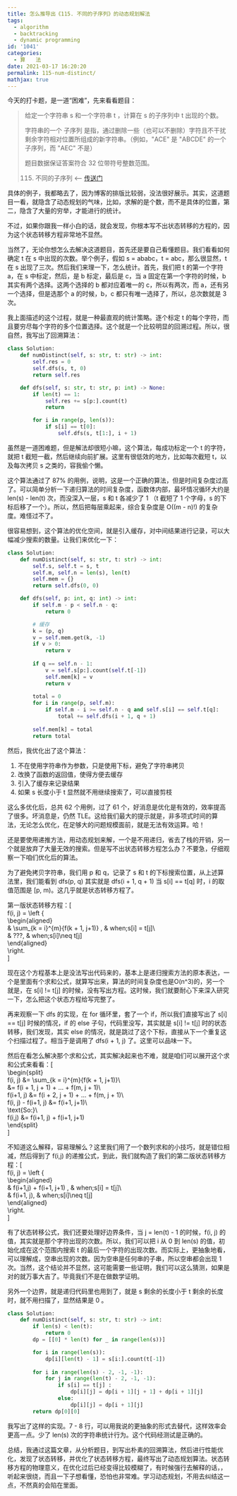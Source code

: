 ```yaml
---
title: 怎么推导出《115. 不同的子序列》的动态规划解法
tags:
  - algorithm
  - backtracking
  - dynamic programming
id: '1041'
categories:
  - 算　　法
date: 2021-03-17 16:20:20
permalink: 115-num-distinct/
mathjax: true
---
```


今天的打卡题，是一道“困难”，先来看看题目：

> 给定一个字符串 s 和一个字符串 t ，计算在 s 的子序列中 t 出现的个数。
> 
> 字符串的一个 子序列 是指，通过删除一些（也可以不删除）字符且不干扰剩余字符相对位置所组成的新字符串。（例如，"ACE" 是 "ABCDE" 的一个子序列，而 "AEC" 不是）
> 
> 题目数据保证答案符合 32 位带符号整数范围。
> 
> 115. 不同的子序列 <-- [传送门](https://leetcode-cn.com/problems/distinct-subsequences)

具体的例子，我都略去了，因为博客的排版比较弱，没法很好展示。其实，这道题目一看，就隐含了动态规划的气味，比如，求解的是个数，而不是具体的位置，第二，隐含了大量的穷举，才能进行的统计。

不过，如果你跟我一样小白的话，就会发现，你根本写不出状态转移的方程的，因为这个状态转移方程非常地不显然。

当然了，无论你想怎么去解决这道题目，首先还是要自己看懂题目。我们看看如何确定 t 在 s 中出现的次数。举个例子，假如 s = ababc，t = abc，那么很显然，t 在 s 出现了三次。然后我们来理一下，怎么统计。首先，我们把 t 的第一个字符 a，在 s 中标定，然后，是 b 标定，最后是 c，当 a 固定在第一个字符的时候，b 其实有两个选择。这两个选择的 b 都对应着唯一的 c，所以有两次，而 a，还有另一个选择，但是选那个 a 的时候，b，c 都只有唯一选择了，所以，总次数就是 3 次。

我上面描述的这个过程，就是一种最直观的统计策略。逐个标定 t 的每个字符，而且要穷尽每个字符的多个位置选择。这个就是一个比较明显的回溯过程。所以，很自然，我写出了回溯算法：

```python
class Solution:
    def numDistinct(self, s: str, t: str) -> int:
        self.res = 0
        self.dfs(s, t, 0)
        return self.res

    def dfs(self, s: str, t: str, p: int) -> None:
        if len(t) == 1:
            self.res += s[p:].count(t)
            return

        for i in range(p, len(s)):
            if s[i] == t[0]:
                self.dfs(s, t[1:], i + 1)
```

虽然是一道困难题，但是解法却很短小嘛，这个算法，每成功标定一个 t 的字符，就把 t 截短一截，然后继续向前扩展。这里有很低效的地方，比如每次截短 t，以及每次拷贝 s 之类的，容我偷个懒。

这个算法通过了 87% 的用例，说明，这是一个正确的算法，但是时间复杂度过高了。可以简单分析一下递归算法的时间复杂度，函数体内部，最坏情况循环大约是 len(s) - len(t) 次，而没深入一层，s 和 t 各减少了 1 （t 截短了 1 个字母，s 的下标后移了一个）。所以，然后把每层乘起来，综合复杂度是 O((m - n)!) 的复杂度。难怪过不了。

很容易想到，这个算法的优化空间，就是引入缓存，对中间结果进行记录，可以大幅减少搜索的数量。让我们来优化一下：

```python
class Solution:
    def numDistinct(self, s: str, t: str) -> int:
        self.s, self.t = s, t
        self.m, self.n = len(s), len(t)
        self.mem = {}
        return self.dfs(0, 0)

    def dfs(self, p: int, q: int) -> int:
        if self.m - p < self.n - q:
            return 0

        # 缓存
        k = (p, q)
        v = self.mem.get(k, -1)
        if v > 0:
            return v
        
        if q == self.n - 1:
            v = self.s[p:].count(self.t[-1])
            self.mem[k] = v
            return v
        
        total = 0
        for i in range(p, self.m):
            if self.m - i >= self.n - q and self.s[i] == self.t[q]:
                total += self.dfs(i + 1, q + 1)
        
        self.mem[k] = total
        return total
```

然后，我优化出了这个算法：

1.  不在使用字符串作为参数，只是使用下标，避免了字符串拷贝
2.  改换了函数的返回值，使得方便去缓存
3.  引入了缓存来记录结果
4.  如果 s 长度小于 t 显然就不用继续搜索了，可以直接剪枝

这么多优化后，总共 62 个用例，过了 61 个，好消息是优化是有效的，效率提高了很多。坏消息是，仍然 TLE。这给我们最大的提示就是，非多项式时间的算法，无论怎么优化，在足够大的问题规模面前，就是无法有效运算。哈！

还是要使用递推方法，用动态规划来解，一个是不用递归，省去了栈的开销，另一个就是放弃了大量无效的搜索。但是写不出状态转移方程怎么办？不要急，仔细观察一下咱们优化后的算法。

为了避免拷贝字符串，我们用 p 和 q，记录了 s 和 t 的下标搜索位置，从上述算法里，我们能看到 dfs(p, q) 其实就是 dfs(i + 1, q + 1) 当 s[i] == t[q] 时，i 的取值范围是 [p, m)。这几乎就是状态转移方程了。

第一版状态转移方程：\[  
f(i, j) = \left \{  
\begin{aligned}  
& \sum_{k = i}^{m}{f(k + 1, j+1)} , & when\;s[i] = t[j]\\  
& ???, & when\;s[i]\neq t[j]  
\end{aligned}  
\right.  
\]

现在这个方程基本上是没法写出代码来的，基本上是递归搜索方法的原本表达，一个是里面有个求和公式，就算写出来，算法的时间复杂度也是O(n^3)的，另一个就是，在 s[i] != t[j] 的时候，没有写出方程。这时候，我们就要耐心下来深入研究一下，怎么把这个状态方程给写完整了。

再来观察一下 dfs 的实现，在 for 循环里，套了一个 if，所以我们直接写出了 s[i] == t[j] 时候的情况，if 的 else 子句，代码里没写，其实就是 s[i] != t[j] 时的状态转移，我们发现，其实 else 的情况，就是跳过了这个下标，直接从下一个重复这个扫描过程了。相当于是调用了 dfs(i + 1, j) 了。这里可以品味一下。

然后在看怎么解决那个求和公式，其实解决起来也不难，就是咱们可以展开这个求和公式来看看：\[  
\begin{split}  
f(i, j) &= \sum_{k = i}^{m}{f(k + 1, j+1)}\\  
&= f(i + 1, j + 1) + … + f(m, j + 1)\\  
f(i+1, j) &= f(i + 2, j + 1) + … + f(m, j + 1)\\  
f(i, j) - f(i+1, j) &= f(i+1, j+1)\\  
\text{So:}\\  
f(i,j) &= f(i+1, j) + f(i+1, j+1)  
\end{split}  
\]

不知道这么解释，容易理解么？这里我们用了一个数列求和的小技巧，就是错位相减，然后得到了 f(i,j) 的递推公式，到此，我们就构造了我们的第二版状态转移方程：\[  
f(i, j) = \left \{  
\begin{aligned}  
& f(i+1,j) + f(i+1, j+1) , & when\;s[i] = t[j]\\  
& f(i+1, j), & when\;s[i]\neq t[j]  
\end{aligned}  
\right.  
\]

有了状态转移公式，我们还要处理好边界条件，当 j = len(t) - 1 的时候，f(i, j) 的值，其实就是那个字符出现的次数。所以，我们可以把 i 从 0 到 len(s) 的值，初始化成在这个范围内搜索 t 的最后一个字符的出现次数。而实际上，更抽象地看，可以理解成，空串出现的次数。因为空串是任何串的子串，所以空串都会出现 1 次。当然，这个结论并不显然，这可能需要一些证明，我们可以这么猜测，如果是对的就万事大吉了。毕竟我们不是在做数学证明。

另外一个边界，就是递归代码里也用到了，就是 s 剩余的长度小于 t 剩余的长度时，就不用扫描了，显然结果是 0 。

```python
class Solution:
    def numDistinct(self, s: str, t: str) -> int:
        if len(s) < len(t):
            return 0
        dp = [[0] * len(t) for _ in range(len(s))]

        for i in range(len(s)):
            dp[i][len(t) - 1] = s[i:].count(t[-1])
        
        for i in range(len(s) - 2, -1, -1):
            for j in range(len(t) - 2, -1, -1):
                if s[i] == t[j] :
                    dp[i][j] = dp[i + 1][j + 1] + dp[i + 1][j]
                else:
                    dp[i][j] = dp[i + 1][j]
        return dp[0][0]
```

我写出了这样的实现。7 - 8 行，可以用我说的更抽象的形式去替代，这样效率会更高一点。少了 len(s) 次的字符串统计行为。这个代码经测试是正确的。

总结，我通过这篇文章，从分析题目，到写出朴素的回溯算法，然后进行性能优化，发现了状态转移，并优化了状态转移方程，最终写出了动态规划算法。状态转移方程的物理意义，在优化过后已经变得比较模糊了，有时候强行去解释的话，，听起来很绕，而且一下子想看懂，恐怕也非常难。学习动态规划，不用去纠结这一点，不然真的会陷在里面。